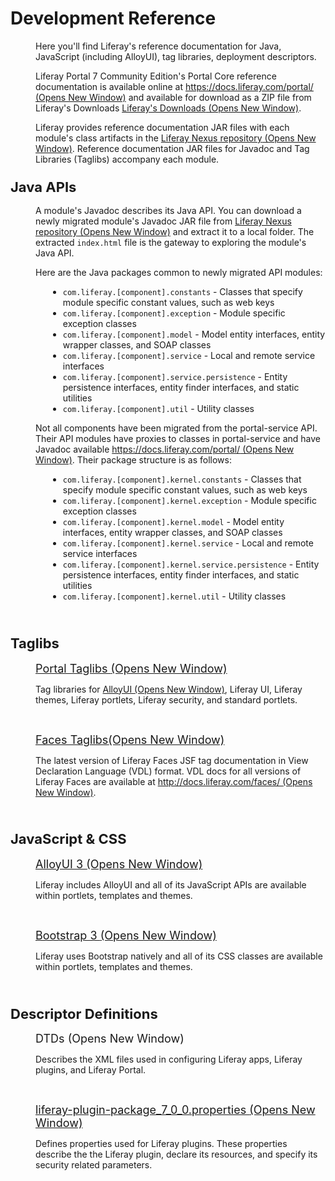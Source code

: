 # Development Reference [](id=development-reference)

<p style="margin-left: 40px;">
Here you'll find Liferay's reference documentation for Java, JavaScript
(including AlloyUI), tag libraries, deployment descriptors. 
</p>

<p style="margin-left: 40px;">
Liferay Portal 7 Community Edition's Portal Core reference documentation is
available online  at <a href="https://docs.liferay.com/portal/7.0"
target="_blank">https://docs.liferay.com/portal/<span
class="opens-new-window-accessible"> (Opens New Window)</span></a>
and available for download as a ZIP file from Liferay's Downloads
<a href="https://www.liferay.com/downloads" target="_blank">Liferay's Downloads<span
class="opens-new-window-accessible"> (Opens New Window)</span></a>. 
</p>

<p style="margin-left: 40px;">
Liferay provides reference documentation JAR files with each module's class
artifacts in the <a
href="https://repository.liferay.com/nexus/content/repositories/liferay-releases-ce/com/liferay/"
target="_blank">Liferay Nexus repository<span
class="opens-new-window-accessible"> (Opens New Window)</span></a>. Reference
documentation JAR files for Javadoc and Tag Libraries (Taglibs) accompany each
module. 
</p>

<h3><span style="font-size: 22px;">Java APIs</span></h3>

<p style="margin-left: 40px;">
A module's Javadoc describes its Java API. You can download a newly migrated module's Javadoc
JAR file from <a
href="https://repository.liferay.com/nexus/content/repositories/liferay-releases-ce/com/liferay/"
target="_blank">Liferay Nexus repository<span
class="opens-new-window-accessible"> (Opens New Window)</span></a> and extract
it to a local folder. The extracted <code>index.html</code> file is the gateway
to exploring the module's Java API.
</p>

<p style="margin-left: 40px;">
Here are the Java packages common to newly migrated API modules:
<ul style="margin-left: 60px;">
<li>
<code>com.liferay.[component].constants</code> - Classes that specify module
specific constant values, such as web keys
</li>
<li>
<code>com.liferay.[component].exception</code> - Module specific exception classes
</li>
<li>
<code>com.liferay.[component].model</code> - Model entity interfaces, entity wrapper classes, and SOAP classes
</li>
<li>
<code>com.liferay.[component].service</code> - Local and remote service interfaces
</li>
<li>
<code>com.liferay.[component].service.persistence</code> - Entity persistence interfaces, entity finder interfaces, and static utilities
</li>
<li>
<code>com.liferay.[component].util</code> - Utility classes
</li>
</ul>
</p>

<p style="margin-left: 40px;">
Not all components have been migrated from the portal-service API. Their API
modules have proxies to classes in portal-service and have Javadoc available 
<a
href="https://docs.liferay.com/portal/7.0/javadocs/portal-service/"  
target="_blank">https://docs.liferay.com/portal/<span
class="opens-new-window-accessible"> (Opens New Window)</span></a>. Their
package structure is as follows:
<ul style="margin-left: 60px;">
<li>
<code>com.liferay.[component].kernel.constants</code> - Classes that specify module specific constant values, such as web keys
</li>
<li>
<code>com.liferay.[component].kernel.exception</code> - Module specific exception classes
</li>
<li>
<code>com.liferay.[component].kernel.model</code> - Model entity interfaces, entity wrapper classes, and SOAP classes
</li>
<li>
<code>com.liferay.[component].kernel.service</code> - Local and remote service interfaces
</li>
<li>
<code>com.liferay.[component].kernel.service.persistence</code> - Entity persistence interfaces, entity finder interfaces, and static utilities
</li>
<li>
<code>com.liferay.[component].kernel.util</code> - Utility classes
</li>
</ul>
</p>

<p style="margin-left: 40px;">&nbsp;</p>

<h3><span style="font-size: 22px;">Taglibs</span></h3>

<p style="margin-left: 40px;">
<span style="font-size:18px;">
<a href="http://docs.liferay.com/portal/7.0/taglibs/" target="_blank">
Portal Taglibs <span class="opens-new-window-accessible">(Opens New Window)</span>
</a>
</span>
</p>

<p style="margin-left: 40px;">
Tag libraries for <a href="http://alloyui.com/" target="_blank">AlloyUI <span
class="opens-new-window-accessible">(Opens New Window)</span></a>, Liferay UI,
Liferay themes, Liferay portlets, Liferay security, and standard portlets.
</p>

<p style="margin-left: 40px;">&nbsp;</p>

<p style="margin-left: 40px;">
<span style="font-size:18px;">
<a href="http://docs.liferay.com/faces/3.1/vdldoc/" target="_blank">
Faces Taglibs<span class="opens-new-window-accessible">(Opens New Window)</span>
</a>
</span>
</p>

<p style="margin-left: 40px;">
The latest version of Liferay Faces JSF tag documentation in View Declaration
Language (VDL) format. VDL docs for all versions of Liferay Faces are available
at <a href="http://docs.liferay.com/faces/"
target="_blank">http://docs.liferay.com/faces/ <span
class="opens-new-window-accessible">(Opens New Window)</span></a>.
</p>

<p style="margin-left: 40px;">&nbsp;</p>

<h3><span style="font-size: 22px;">JavaScript &amp; CSS</span></h3>

<p style="margin-left: 40px;">
<span style="font-size:18px;">
<a href="http://alloyui.com" target="_blank">
AlloyUI 3&nbsp;<span class="opens-new-window-accessible">(Opens New Window)</span>
</a>
</span>
</p>

<p style="margin-left: 40px;">
Liferay includes AlloyUI and all of its JavaScript APIs are available
within portlets, templates and themes.
</p>

<p style="margin-left: 40px;">&nbsp;</p>

<p style="margin-left: 40px;">
<span style="font-size:18px;">
<a href="http://getbootstrap.com/2.3.2" target="_blank">
Bootstrap 3&nbsp;<span class="opens-new-window-accessible">(Opens New Window)</span>
</a>
</span>
</p>

<p style="margin-left: 40px;">
Liferay uses Bootstrap natively and all of its CSS classes are available within
portlets, templates and themes.
</p>

<p style="margin-left: 40px;">&nbsp;</p>

<h3><span style="font-size: 22px;">Descriptor Definitions</span></h3>

<p style="margin-left: 40px;">
<span style="font-size:18px;">
<a href="http://docs.liferay.com/portal/7.0/definitions/" style="text-decoration: none;" target="_blank">
DTDs <span class="opens-new-window-accessible">(Opens New Window)</span>
</a>
</span>
</p>

<p style="margin-left: 40px;">
Describes the XML files used in configuring Liferay apps, Liferay plugins, and
Liferay Portal.
</p>

<p style="margin-left: 40px;">&nbsp;</p>

<p style="margin-left: 40px;">
<span style="font-size:18px;">
<a href="http://docs.liferay.com/portal/7.0/propertiesdoc/liferay-plugin-package_7_0_0.properties.html"
id="yui_patched_v3_11_0_1_1414746645512_1007" style="word-spacing: normal;
outline: 0px;" target="_blank">
liferay-plugin-package_7_0_0.properties&nbsp;<span class="opens-new-window-accessible">(Opens New Window)</span>
</a>
</span>
</p>

<p style="margin-left: 40px;">
Defines properties used for Liferay plugins. These properties describe the
the Liferay plugin, declare its resources, and specify its security related
parameters.  </p>


